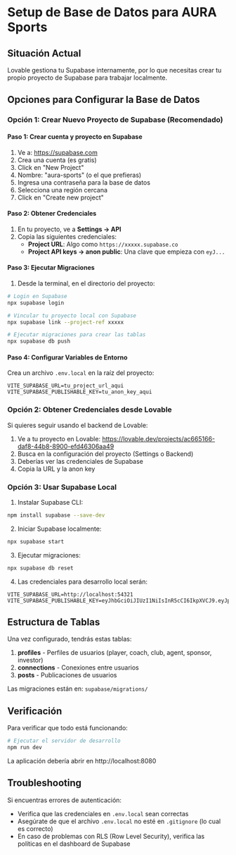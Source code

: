 # Setup de Base de Datos para AURA Sports

## Situación Actual

Lovable gestiona tu Supabase internamente, por lo que necesitas crear tu propio proyecto de Supabase para trabajar localmente.

## Opciones para Configurar la Base de Datos

### Opción 1: Crear Nuevo Proyecto de Supabase (Recomendado)

#### Paso 1: Crear cuenta y proyecto en Supabase
1. Ve a: https://supabase.com
2. Crea una cuenta (es gratis)
3. Click en "New Project"
4. Nombre: "aura-sports" (o el que prefieras)
5. Ingresa una contraseña para la base de datos
6. Selecciona una región cercana
7. Click en "Create new project"

#### Paso 2: Obtener Credenciales
1. En tu proyecto, ve a **Settings → API**
2. Copia las siguientes credenciales:
   - **Project URL**: Algo como `https://xxxxx.supabase.co`
   - **Project API keys → anon public**: Una clave que empieza con `eyJ...`

#### Paso 3: Ejecutar Migraciones
1. Desde la terminal, en el directorio del proyecto:
```bash
# Login en Supabase
npx supabase login

# Vincular tu proyecto local con Supabase
npx supabase link --project-ref xxxxx

# Ejecutar migraciones para crear las tablas
npx supabase db push
```

#### Paso 4: Configurar Variables de Entorno
Crea un archivo `.env.local` en la raíz del proyecto:

```env
VITE_SUPABASE_URL=tu_project_url_aqui
VITE_SUPABASE_PUBLISHABLE_KEY=tu_anon_key_aqui
```

### Opción 2: Obtener Credenciales desde Lovable

Si quieres seguir usando el backend de Lovable:

1. Ve a tu proyecto en Lovable: https://lovable.dev/projects/ac665166-daf8-44b8-8900-efd46306aa49
2. Busca en la configuración del proyecto (Settings o Backend)
3. Deberías ver las credenciales de Supabase
4. Copia la URL y la anon key

### Opción 3: Usar Supabase Local

1. Instalar Supabase CLI:
```bash
npm install supabase --save-dev
```

2. Iniciar Supabase localmente:
```bash
npx supabase start
```

3. Ejecutar migraciones:
```bash
npx supabase db reset
```

4. Las credenciales para desarrollo local serán:
```env
VITE_SUPABASE_URL=http://localhost:54321
VITE_SUPABASE_PUBLISHABLE_KEY=eyJhbGciOiJIUzI1NiIsInR5cCI6IkpXVCJ9.eyJpc3MiOiJzdXBhYmFzZS1kZW1vIiwicm9sZSI6ImFub24iLCJleHAiOjE5ODM4MTI5OTZ9.CRXP1A7WOeoJeXxjNni43kdQwgnWNReilDMblYTn_I0
```

## Estructura de Tablas

Una vez configurado, tendrás estas tablas:

1. **profiles** - Perfiles de usuarios (player, coach, club, agent, sponsor, investor)
2. **connections** - Conexiones entre usuarios
3. **posts** - Publicaciones de usuarios

Las migraciones están en: `supabase/migrations/`

## Verificación

Para verificar que todo está funcionando:

```bash
# Ejecutar el servidor de desarrollo
npm run dev
```

La aplicación debería abrir en http://localhost:8080

## Troubleshooting

Si encuentras errores de autenticación:
- Verifica que las credenciales en `.env.local` sean correctas
- Asegúrate de que el archivo `.env.local` no esté en `.gitignore` (lo cual es correcto)
- En caso de problemas con RLS (Row Level Security), verifica las políticas en el dashboard de Supabase


